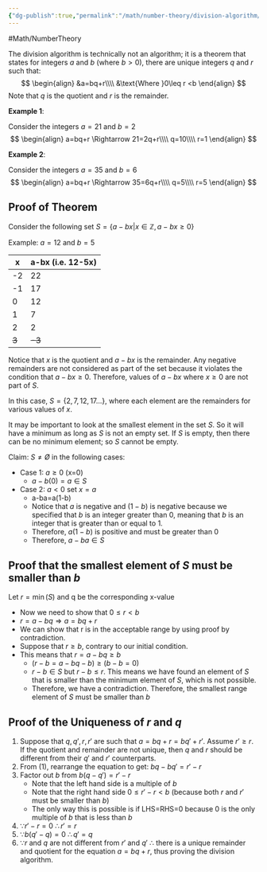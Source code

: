 ```yaml
---
{"dg-publish":true,"permalink":"/math/number-theory/division-algorithm/"}
---
```



#Math/NumberTheory 

The division algorithm is technically not an algorithm; it is a theorem that states for integers $a$ and $b$ (where $b > 0$), there are unique integers $q$ and $r$ such that:
$$
\begin{align}
&a=bq+r\\\\
&\text{Where }0\leq r <b
\end{align}
$$
Note that $q$ is the quotient and $r$ is the remainder.

**Example 1**:

Consider the integers $a=21$ and $b=2$
$$
\begin{align}
a=bq+r \Rightarrow 21=2q+r\\\\
q=10\\\\
r=1
\end{align}
$$

**Example 2**:

Consider the integers $a=35$ and $b=6$
$$
\begin{align}
a=bq+r \Rightarrow 35=6q+r\\\\
q=5\\\\
r=5
\end{align}
$$
## Proof of Theorem

Consider the following set $S=\{a-bx|x\in \mathbb{Z},a-bx\geq0\}$

Example: $a=12$ and $b=5$

| x     | a-bx (i.e. 12-5x) |
| ----- | ----------------- |
| -2    | 22                |
| -1    | 17                |
| 0     | 12                |
| 1     | 7                 |
| 2     | 2                 |
| ~~3~~ | ~~-3~~            |
Notice that $x$ is the quotient and $a-bx$ is the remainder. Any negative remainders are not considered as part of the set because it violates the condition that $a-bx\geq0$. Therefore, values of $a-bx$ where $x\geq0$ are not part of $S$.

In this case, $S=\{2,7,12,17 ...\}$, where each element are the remainders for various values of $x$.

It may be important to look at the smallest element in the set $S$. So it will have a minimum as long as $S$ is not an empty set. If $S$ is empty, then there can be no minimum element; so $S$ cannot be empty.

Claim: $S \not= \not O$ in the following cases:
- Case 1: $a\geq0$ (x=0)
	- $a-b(0)=a \in S$
- Case 2: $a<0$ set $x=a$
	- a-ba=a(1-b)
	- Notice that $a$ is negative and $(1-b)$ is negative because we specified that $b$ is an integer greater than $0$, meaning that $b$ is an integer that is greater than or equal to 1.
	- Therefore, $a(1-b)$ is positive and must be greater than 0
	- Therefore, $a-ba \in S$
## Proof that the smallest element of $S$ must be smaller than $b$

Let $r=\min(S)$ and q be the corresponding x-value
- Now we need to show that $0\leq r<b$
- $r=a-bq\Rightarrow a=bq+r$
- We can show that r is in the acceptable range by using proof by contradiction.
- Suppose that $r\geq b$, contrary to our initial condition.
- This means that $r=a-bq \geq b$
	- $(r-b=a-bq-b)\geq (b-b = 0)$
	- $r-b \in S$ but $r-b\leq r$. This means we have found an element of $S$ that is smaller than the minimum element of $S$, which is not possible.
	- Therefore, we have a contradiction. Therefore, the smallest range element of $S$ must be smaller than $b$

## Proof of the Uniqueness of $r$ and $q$

1. Suppose that $q,q',r,r'$ are such that $a=bq+r=bq'+r'$. Assume $r'\geq r$. If the quotient and remainder are not unique, then $q$ and $r$ should be different from their $q'$ and $r'$ counterparts.
2. From (1), rearrange the equation to get: $bq-bq'=r'-r$
3. Factor out $b$ from $b(q-q')=r'-r$
	- Note that the left hand side is a multiple of $b$
	- Note that the right hand side $0\leq r'-r <b$ (because both $r$ and $r'$ must be smaller than $b$)
	- The only way this is possible is if LHS=RHS=0 because $0$ is the only multiple of $b$ that is less than $b$
4. $\because r'-r=0 \ \therefore r'=r$
5. $\because b(q'-q)=0 \ \therefore q'=q$
6. $\because r$ and $q$ are not different from $r'$ and $q'$ $\therefore$ there is a unique remainder and quotient for the equation $a=bq+r$, thus proving the division algorithm.
